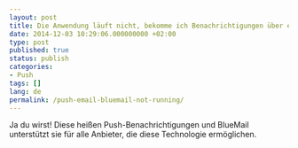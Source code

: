 ```yaml
---
layout: post
title: Die Anwendung läuft nicht, bekomme ich Benachrichtigungen über eingehende neue E-Mails? Was ist Push-Benachrichtigung? Unterstützst du Push?
date: 2014-12-03 10:29:06.000000000 +02:00
type: post
published: true
status: publish
categories:
- Push
tags: []
lang: de
permalink: /push-email-bluemail-not-running/
---
```


Ja du wirst! Diese heißen Push-Benachrichtigungen und BlueMail unterstützt sie für alle Anbieter, die diese Technologie ermöglichen.
